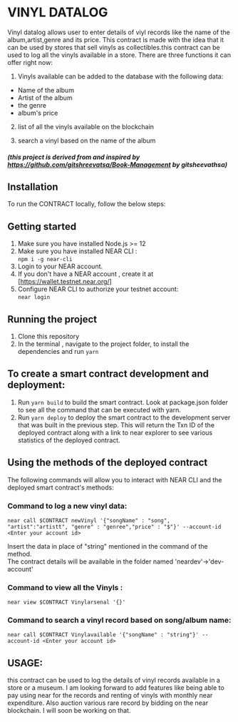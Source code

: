 # VINYL DATALOG
Vinyl datalog allows user to enter details of viyl records like the name of the album,artist,genre and its price. This contract is made with the idea that it can be used by stores that sell vinyls as collectibles.this contract can be used to log all the vinyls available in a store. There are three functions it can offer right now:

1.  Vinyls available can be added to the database with the following data:</br>
- Name of the album
- Artist of the album
- the genre 
- album's price

2. list of all the vinyls available on the blockchain

3. search a vinyl based on the name of the album 
##### (this project is derived from and inspired by https://github.com/gitshreevatsa/Book-Management by gitsheevathsa)
## Installation

To run the CONTRACT locally, follow the below steps:

## Getting started
1. Make sure you have installed Node.js >= 12 
2. Make sure you have installed NEAR CLI :<br>
 ```npm i -g near-cli```
3. Login to your NEAR account.
4. If you don't have a NEAR account , create it at [https://wallet.testnet.near.org/]
5. Configure NEAR CLI to authorize your testnet account:<br>
 `near login`
  


## Running the project
1. Clone this repository
2. In the terminal , navigate to the project folder, to install the dependencies and run `yarn`

## To create a smart contract development and deployment:
1. Run `yarn build` to build the smart contract. Look at package.json folder to see all the command that can be executed with yarn.
2. Run `yarn deploy` to deploy the smart contract to the development server that was built in the previous step. This will return the Txn ID of the deployed contract along with a link to near explorer to see various statistics of the deployed contract.

## Using the methods of the deployed contract
The following commands will allow you to interact with NEAR CLI and the deployed smart contract's methods:

### Command to log a new vinyl data:
`near call $CONTRACT newVinyl '{"songName" : "song", "artist":"artistt", "genre" : "genree","price" : "$"}' --account-id <Enter your account id>`

Insert the data in place of "string" mentioned in the command of the method.<br>
The contract details will be available in the folder named 'neardev'->'dev-account'

### Command to view all the Vinyls : 
`near view $CONTRACT Vinylarsenal '{}'`

### Command to search a vinyl record based on song/album name:
`near call $CONTRACT Vinylavailable '{"songName" : "string"}' --account-id <Enter your account id>`

## USAGE:
this contract can be used to log the details of vinyl records available in a store or a museum. 
I am looking forward to add features like being able to pay using near for the records and renting of vinyls with monthly near expenditure. Also auction various rare record by bidding on the near blockchain.
I will soon be working on that.
